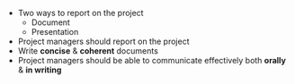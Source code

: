 - Two ways to report on the project
	- Document
	- Presentation
- Project managers should report on the project
- Write **concise** & **coherent** documents
- Project managers should be able to communicate effectively both **orally** & **in writing**